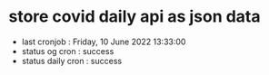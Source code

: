 # store covid daily api as json data

- last cronjob : Friday, 10 June 2022 13:33:00
- status og cron : success
- status daily cron : success
      
      